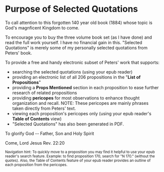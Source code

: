 # Purpose of Selected Quotations

To call attention to this forgotten 140 year old book (1884) whose topic is God's magnficent Kingdom to come.

To encourage you to buy the three volume book set (as I have done) and read the full work yourself. I have no financial gain in this. "Selected Quotations" is merely some of my personally selected quotations from Peters' book.

To provide a free and handy electronic subset of Peters' work that supports:
- searching the selected quotations (using your epub reader)
- providing an electronic list of all 206 propositions in the "**List of Propositions**"
- providing a **Props Mentioned** section in each proposition to ease further research of related propositions
- providing **pericopes** for most observations to enhance thought organization and recall. NOTE: These pericopes are mainly phrases taken directly from Peters' text.
- viewing each proposition's pericopes only (using your epub reader's **Table of Contents** view)
- "Selected Quotations" has also been generated in PDF.

To glorify God -- Father, Son and Holy Spirit

Come, Lord Jesus
Rev. 22:20

<small>Navigation hint: To quickly move to a proposition you may find it helpful to use your epub reader's search feature.  Example: to find proposition 170, search for "N 170." (without the quotes). Also, the Table of Contents feature of your epub reader provides an outline of each proposition from the pericopes.</small>